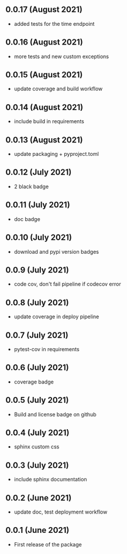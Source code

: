 ## 0.0.17 (August 2021)
- added tests for the time endpoint

## 0.0.16 (August 2021)
- more tests and new custom exceptions

## 0.0.15 (August 2021)
- update coverage and build workflow

## 0.0.14 (August 2021)
- include build in requirements

## 0.0.13 (August 2021)
- update packaging + pyproject.toml

## 0.0.12 (July 2021)
- 2 black badge

## 0.0.11 (July 2021)
- doc badge

## 0.0.10 (July 2021)
- download and pypi version badges

## 0.0.9 (July 2021)
- code cov, don't fail pipeline if codecov error

## 0.0.8 (July 2021)
- update coverage in deploy pipeline

## 0.0.7 (July 2021)
- pytest-cov in requirements

## 0.0.6 (July 2021)
- coverage badge

## 0.0.5 (July 2021)
- Build and license badge on github

## 0.0.4 (July 2021)
- sphinx custom css

## 0.0.3 (July 2021)
- include sphinx documentation

## 0.0.2 (June 2021)
- update doc, test deployment workflow

## 0.0.1 (June 2021)
- First release of the package
